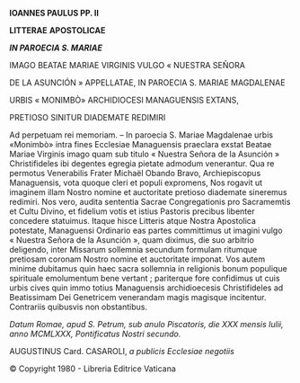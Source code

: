 **IOANNES PAULUS PP. II**

**LITTERAE** **APOSTOLICAE**

***IN PAROECIA S. MARIAE***

IMAGO BEATAE MARIAE VIRGINIS VULGO « NUESTRA SEÑORA

DE LA ASUNCIÓN » APPELLATAE, IN PAROECIA S. MARIAE MAGDALENAE

URBIS « MONIMBÒ» ARCHIDIOCESI MANAGUENSIS EXTANS,

PRETIOSO SINITUR DIADEMATE REDIMIRI

Ad perpetuam rei memoriam. – In paroecia S. Mariae Μagdalenae urbis «Μonimbò» intra fines Ecclesiae Μanaguensis praeclara exstat Beatae Μariae Virginis imago quam sub titulo « Nuestra Señora de la Asunciόn » Christifideles ibi degentes egregia pietate admοdum venerantur. Qua re permotus Venerabilis Frater Michaël Οbandο Bravo, Archiepiscopus Μanaguensis, vota quoque cleri et populi expromens, Nos rogavit ut imaginem illam Nοstrο nomine et auctoritate pretioso diademate sineremus redimiri. Nos vero, audita sententia Sacrae Cοngregationis pro Sacramemtis et Cultu Divino, et fidelium votis et istius Pastoris precibus libenter concedere statuimus. Itaque hisce Litteris atque Nostra Apostolica potestate, Managuensi Ordinario eas partes committimus ut imagini vulgo « Nuestra Señora de la Asunciόn », quam diximus, die suo arbitrio deligendo, inter Μissarum sollemnia secundum fοrmulam ritumque pretiosam coronam Nostro nomine et auctoritate imponat. Vos autem minime dubitamus quin haec sacra sollemnia in religionis bonum pοpulique spirituale emolumentum bene vertant ; pariterque fore confidimus ut cuis urbis cives quin immo totius Managuensis archidioecesis Christifideles ad Beatissimam Dei Genetricem venerandam magis magisque incitentur. Contrariis quibusvis non obstantibus.

*Datum Romae, apud S. Petrum, sub anulο Piscatoris, die XXX mensis Iulii, anno MCMLXXX, Pontificatus Nοstri secundo.*

AUGUSTINUS Card. CASAROLI, *a publicis Ecclesiae negotiis*

© Copyright 1980 - Libreria Editrice Vaticana